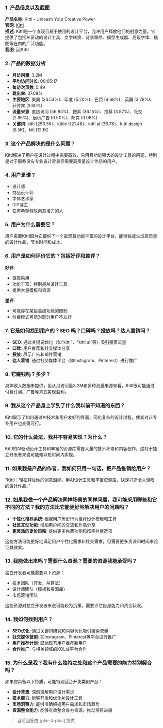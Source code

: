 ### 1. 产品信息以及截图

**产品名称**: Kittl - Unleash Your Creative Power  
**官网**: [Kittl](https://www.kittl.com)  
**描述**: Kittl是一个直观且易于使用的设计平台，允许用户释放他们的创意力量。它提供了包括AI驱动的设计工具、文字转换、背景移除、模型生成器、高级字体、插图等在内的广泛功能。  
**截图**: ![Kittl](https://cdn-images.toolify.ai/image/f73dedddbc6dd8294fd0f4dbe07d465a.jpeg)

### 2. 产品的数据分析

- **月访问量**: 3.2M
- **平均访问时长**: 00:05:17
- **每访次页数**: 5.49
- **跳出率**: 37.08%
- **主要地区**: 美国 (33.53%)、印度 (5.20%)、巴西 (4.68%)、英国 (3.78%)、菲律宾 (3.60%)
- **流量来源**: 直接访问 (56.85%)、搜索 (36.15%)、推荐 (3.57%)、社交 (2.85%)、展示广告 (0.50%)、邮件 (0.08%)
- **关键词**: kittl (253.5K)、kittle (121.4K)、kittl ai (36.7K)、kittl design (8.5K)、kitl (12.1K)

### 3. 这个产品解决的是什么问题？

Kittl解决了用户在设计过程中需要高效、易用且功能强大的设计工具的问题，特别是对于那些没有专业设计背景但需要高质量设计作品的用户。

### 4. 用户是谁？

- 设计师
- 商品设计师
- 字体艺术家
- DIY博主
- 任何希望释放创意潜力的人

### 5. 用户为什么需要它？

用户需要Kittl因为它提供了一个直观且功能丰富的设计平台，能够快速生成高质量的设计作品，节省时间和成本。

### 6. 用户是如何评价它的？包括好评和差评？

**好评**:
- 直观易用
- 功能丰富，特别是AI设计工具
- 提供大量模板和资源

**差评**:
- 可能存在某些高级功能的限制
- 付费模式可能对部分用户不友好

### 7. 它是如何找到用户的？SEO 吗？口碑吗？投放吗？达人营销吗？

- **SEO**: 通过关键词优化（如“kittl”、“kittl ai”等）吸引搜索流量
- **口碑**: 用户推荐和社交媒体分享
- **投放**: 展示广告和邮件营销
- **达人营销**: 通过社交媒体平台（如Instagram、Pinterest）进行推广

### 8. 它赚钱吗？多少？

具体收入数据未提供，但从月访问量3.2M和多种流量来源来看，Kittl很可能通过付费订阅、广告等方式实现盈利。

### 9. 我从这个产品身上学到了什么我以前不知道的东西？

Kittl展示了如何通过AI技术和用户友好的界面，简化复杂的设计过程，使其对非专业用户也变得可行。

### 10. 它的什么做法，我并不容易实现？为什么？

Kittl的AI驱动设计工具和丰富的资源库需要大量的技术积累和内容创作，这对于独立开发者来说可能难以短时间内实现。

### 11. 如果我是产品的作者，我如何只用一句话，把产品推销给用户？

“Kittl：轻松释放你的创意潜能，用AI设计工具和丰富资源库，快速打造令人惊叹的设计作品。”

### 12. 如果我做一个产品解决同样场景的同样问题，我可能采用哪些和它不同的方法？我的方法比它能更好地解决用户的问题吗？

- **个性化推荐系统**: 根据用户历史行为推荐设计模板和工具
- **社区互动功能**: 增加用户间的交流和作品分享
- **更灵活的定价策略**: 提供更多免费功能和按需付费选项

这些方法可能更好地满足用户个性化需求和社交需求，但需要更多资源和时间来验证其效果。

### 13. 我能做出来吗？需要什么资源？需要的资源我能承受吗？

独立开发者可能需要以下资源：
- 技术团队（开发、AI算法）
- 设计师团队（模板和资源库）
- 市场营销团队

这些资源对独立开发者来说可能较为沉重，需要评估自身能力和资金状况。

### 14. 我如何找到用户？

- **SEO优化**: 通过关键词研究和内容优化吸引搜索流量
- **社交媒体营销**: 在Instagram、Pinterest等平台进行推广
- **用户推荐计划**: 鼓励现有用户推荐新用户
- **合作推广**: 与相关领域的KOL或平台合作

### 15. 为什么是我？我有什么独特之处和这个产品需要的能力特别契合吗？

如果你具备以下特质，可能特别适合开发类似产品：
- **设计背景**: 深刻理解用户设计需求
- **技术能力**: 能够开发和优化AI设计工具
- **市场洞察力**: 能够准确把握用户需求和市场趋势
- **资源整合能力**: 能够有效整合各方资源，推动项目进展

> 当前回答由 [glm-4-plus] 提供